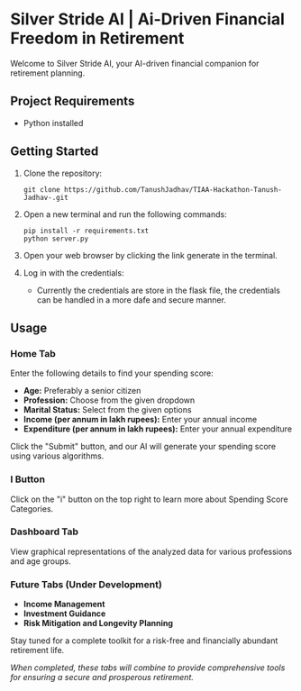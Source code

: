 # Silver Stride AI | Ai-Driven Financial Freedom in Retirement

Welcome to Silver Stride AI, your AI-driven financial companion for retirement planning.

## Project Requirements
- Python installed

## Getting Started
1. Clone the repository:
   ```
   git clone https://github.com/TanushJadhav/TIAA-Hackathon-Tanush-Jadhav-.git
   ```

2. Open a new terminal and run the following commands:
   ```
   pip install -r requirements.txt
   python server.py
   ```

3. Open your web browser by clicking the link generate in the terminal.

4. Log in with the credentials:
   - Currently the credentials are store in the flask file, the credentials can be handled in a more dafe and secure manner.

## Usage

### Home Tab
Enter the following details to find your spending score:
- **Age:** Preferably a senior citizen
- **Profession:** Choose from the given dropdown
- **Marital Status:** Select from the given options
- **Income (per annum in lakh rupees):** Enter your annual income
- **Expenditure (per annum in lakh rupees):** Enter your annual expenditure

Click the "Submit" button, and our AI will generate your spending score using various algorithms.

### I Button
Click on the "i" button on the top right to learn more about Spending Score Categories.

### Dashboard Tab
View graphical representations of the analyzed data for various professions and age groups.

### Future Tabs (Under Development)
- **Income Management**
- **Investment Guidance**
- **Risk Mitigation and Longevity Planning**

Stay tuned for a complete toolkit for a risk-free and financially abundant retirement life.

*When completed, these tabs will combine to provide comprehensive tools for ensuring a secure and prosperous retirement.*
